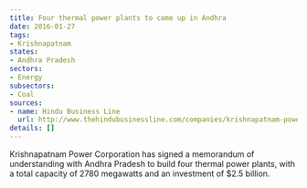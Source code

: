 ```yaml
---
title: Four thermal power plants to come up in Andhra
date: 2016-01-27
tags:
- Krishnapatnam
states:
- Andhra Pradesh
sectors:
- Energy
subsectors:
- Coal
sources:
- name: Hindu Business Line
  url: http://www.thehindubusinessline.com/companies/krishnapatnam-power-corp-of-cvr-group-to-build-2780-mw-thermal-power-projects/article8120192.ece
details: []
---
```


Krishnapatnam Power Corporation has signed a memorandum of understanding with Andhra Pradesh to build four thermal power plants, with a total capacity of 2780 megawatts and an investment of $2.5 billion.

